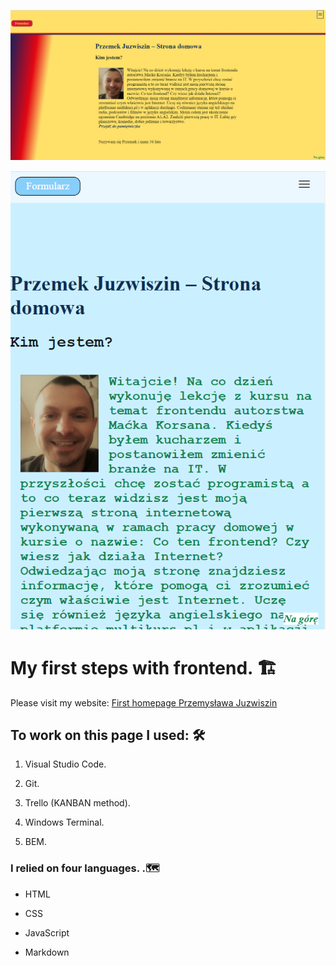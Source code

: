 ![homepage screenshot](github/gh-homepage-2-pd.png)

![homepage screenshot](github/gh-homepage-2-pd-second.png)


# My first steps with frontend. 🏗

Please visit my website: [First homepage Przemysława Juzwiszin](https://przemekjuzwiszin.github.io/homepage-2-pd/src/content/) 


## To work on this page I used: 🛠

1. Visual Studio Code.

2. Git.

3. Trello (KANBAN method).

4. Windows Terminal.

5. BEM.


### I relied on four languages. .🗺

- HTML

- CSS

- JavaScript

- Markdown
